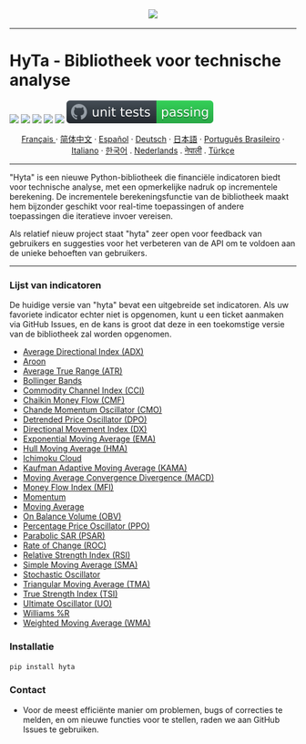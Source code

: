 <div align="center">
  <img src=https://avatars.githubusercontent.com/u/113800422?s=200&v=4"><br>
</div>

-----------------
# HyTa - Bibliotheek voor technische analyse

![](https://img.shields.io/badge/python-3.8-blue.svg) ![](https://img.shields.io/badge/python-3.9-blue.svg) ![](https://img.shields.io/badge/python-3.10-blue.svg) ![](https://img.shields.io/badge/python-3.11-blue.svg) ![](https://img.shields.io/badge/pypy-3-blue.svg) ![unit tests](https://github.com/Hypance/HypanceDataAnalysis/blob/read.me/readme_docs/unittest.svg) 



<p align="center">
    <a href="/readme_docs/readme_fr.md">Français </a>
    ·
    <a href="/readme_docs/readme_cn.md">简体中文</a>
    ·
    <a href="/readme_docs/readme_es.md">Español</a>
    ·
    <a href="/readme_docs/readme_de.md">Deutsch</a>
    ·
    <a href="/readme_docs/readme_ja.md">日本語</a>
    ·
    <a href="/readme_docs/readme_pt-BR.md">Português Brasileiro</a>
    ·
    <a href="/readme_docs/readme_it.md">Italiano</a>
    ·
    <a href="/readme_docs/readme_kr.md">한국어</a>
    .
    <a href="/readme_docs/readme_nl.md">Nederlands</a>
    .
    <a href="/readme_docs/readme_np.md">नेपाली</a>
    .
    <a href="/readme_docs/readme_tr.md">Türkçe</a>
  </p>

-----------------

"Hyta" is een nieuwe Python-bibliotheek die financiële indicatoren biedt voor technische analyse, met een opmerkelijke nadruk op incrementele berekening. De incrementele berekeningsfunctie van de bibliotheek maakt hem bijzonder geschikt voor real-time toepassingen of andere toepassingen die iteratieve invoer vereisen.

Als relatief nieuw project staat "hyta" zeer open voor feedback van gebruikers en suggesties voor het verbeteren van de API om te voldoen aan de unieke behoeften van gebruikers.

---

### Lijst van indicatoren

De huidige versie van "hyta" bevat een uitgebreide set indicatoren. Als uw favoriete indicator echter niet is opgenomen, kunt u een ticket aanmaken via GitHub Issues, en de kans is groot dat deze in een toekomstige versie van de bibliotheek zal worden opgenomen.

- [Average Directional Index (ADX)](https://github.com/Hypance/HypanceDataAnalysis/blob/DEV004/hyta/adx.py)
- [Aroon](https://github.com/Hypance/HypanceDataAnalysis/blob/DEV004/hyta/aroon.py)
- [Average True Range (ATR)](https://github.com/Hypance/HypanceDataAnalysis/blob/DEV004/hyta/atr.py)
- [Bollinger Bands](https://github.com/Hypance/HypanceDataAnalysis/blob/DEV004/hyta/bollinger.py)
- [Commodity Channel Index (CCI)](https://github.com/Hypance/HypanceDataAnalysis/blob/DEV004/hyta/cci.py)
- [Chaikin Money Flow (CMF)](https://github.com/Hypance/HypanceDataAnalysis/blob/DEV004/hyta/cmf.py)
- [Chande Momentum Oscillator (CMO)](https://github.com/Hypance/HypanceDataAnalysis/blob/DEV004/hyta/cmo.py)
- [Detrended Price Oscillator (DPO)](https://github.com/Hypance/HypanceDataAnalysis/blob/DEV004/hyta/dpo.py)
- [Directional Movement Index (DX)](https://github.com/Hypance/HypanceDataAnalysis/blob/DEV004/hyta/dx.py)
- [Exponential Moving Average (EMA)](https://github.com/Hypance/HypanceDataAnalysis/blob/DEV004/hyta/ema.py)
- [Hull Moving Average (HMA)](https://github.com/Hypance/HypanceDataAnalysis/blob/DEV004/hyta/hma.py)
- [Ichimoku Cloud](https://github.com/Hypance/HypanceDataAnalysis/blob/DEV004/hyta/ichimoku_cloud.py)
- [Kaufman Adaptive Moving Average (KAMA)](https://github.com/Hypance/HypanceDataAnalysis/blob/DEV004/hyta/kama.py)
- [Moving Average Convergence Divergence (MACD)](https://github.com/Hypance/HypanceDataAnalysis/blob/DEV004/hyta/macd.py)
- [Money Flow Index (MFI)](https://github.com/Hypance/HypanceDataAnalysis/blob/DEV004/hyta/mfi.py)
- [Momentum](https://github.com/Hypance/HypanceDataAnalysis/blob/DEV004/hyta/momentum.py)
- [Moving Average](https://github.com/Hypance/HypanceDataAnalysis/blob/DEV004/hyta/movingaverage.py)
- [On Balance Volume (OBV)](https://github.com/Hypance/HypanceDataAnalysis/blob/DEV004/hyta/on_balance_volume.py)
- [Percentage Price Oscillator (PPO)](https://github.com/Hypance/HypanceDataAnalysis/blob/DEV004/hyta/ppo.py)
- [Parabolic SAR (PSAR)](https://github.com/Hypance/HypanceDataAnalysis/blob/DEV004/hyta/psar.py)
- [Rate of Change (ROC)](https://github.com/Hypance/HypanceDataAnalysis/blob/DEV004/hyta/roc.py)
- [Relative Strength Index (RSI)](https://github.com/Hypance/HypanceDataAnalysis/blob/DEV004/hyta/rsi.py)
- [Simple Moving Average (SMA)](https://github.com/Hypance/HypanceDataAnalysis/blob/DEV004/hyta/SMA.py)
- [Stochastic Oscillator](https://github.com/Hypance/HypanceDataAnalysis/blob/DEV004/hyta/Stochastic_Oscillator.py)
- [Triangular Moving Average (TMA)](https://github.com/Hypance/HypanceDataAnalysis/blob/DEV004/hyta/tma.py)
- [True Strength Index (TSI)](https://github.com/Hypance/HypanceDataAnalysis/blob/DEV004/hyta/tsi.py)
- [Ultimate Oscillator (UO)](https://github.com/Hypance/HypanceDataAnalysis/blob/DEV004/hyta/uo.py)
- [Williams %R](https://github.com/Hypance/HypanceDataAnalysis/blob/DEV004/hyta/williams_r.py)
- [Weighted Moving Average (WMA)](https://github.com/Hypance/HypanceDataAnalysis/blob/DEV004/hyta/wma.py)



### Installatie
```bash
pip install hyta
```

### Contact

- Voor de meest efficiënte manier om problemen, bugs of correcties te melden, en om nieuwe functies voor te stellen, raden we aan GitHub Issues te gebruiken.